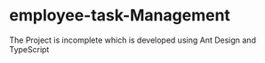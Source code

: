 # employee-task-Management
The Project is incomplete which is developed using Ant Design and TypeScript

